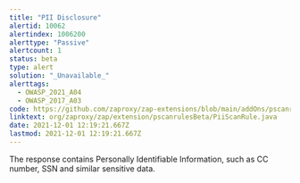```yaml
---
title: "PII Disclosure"
alertid: 10062
alertindex: 1006200
alerttype: "Passive"
alertcount: 1
status: beta
type: alert
solution: "_Unavailable_"
alerttags: 
  - OWASP_2021_A04
  - OWASP_2017_A03
code: https://github.com/zaproxy/zap-extensions/blob/main/addOns/pscanrulesBeta/src/main/java/org/zaproxy/zap/extension/pscanrulesBeta/PiiScanRule.java
linktext: org/zaproxy/zap/extension/pscanrulesBeta/PiiScanRule.java
date: 2021-12-01 12:19:21.667Z
lastmod: 2021-12-01 12:19:21.667Z
---
```

The response contains Personally Identifiable Information, such as CC number, SSN and similar sensitive data.
